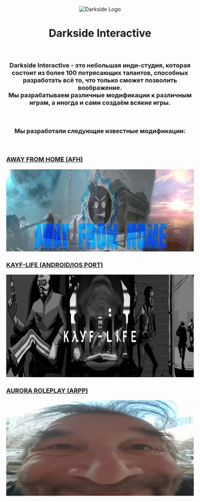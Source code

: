 <p align="center">
  <img src="/images/DarksidePoster.png"
    alt="Darkside Logo"
    height="330"
    width="2160">
</p>

<p align="center"><h1 align="center"><b>Darkside Interactive </b></h1></p>
</br>
<p align="center"><h3 align="center"><b>Darkside Interactive</b> - это небольшая инди-студия, которая состоит из более 100 потрясающих талантов, способных разработать всё то, что только сможет позволить воображение.</br>Мы разрабатываем различные модификации к различным играм, а иногда и сами создаём всякие игры.</h3></p>
</br><p align="center"><h3 align="center">Мы разработали следующие известные модификации:</h3></br><p align="left"><h3 align="left"><a href="https://steamcommunity.com/sharedfiles/filedetails/?id=3025614850">AWAY FROM HOME (AFH)</a></h3>
<img src="/images/AFHWallpaper.jpg" alt="AFH Logo" width=1280 height=220><p align="left"><h3 align="left"><a href="https://www.youtube.com/watch?v=WbpRctOOaS4">KAYF-LIFE (ANDROID/IOS PORT)</a></h3><img src="/images/KLLogo.jpg" alt="KL Logo" width=1280 height=275></p><p align="left"><h3 align="left"><a href="https://vk.com/rpp_aurora">AURORA ROLEPLAY (ARPP)</a></h3>
<img src="/images/auroratemp.jpg" alt="Aurora Logo" width=1280 height=256"</p></h3>
